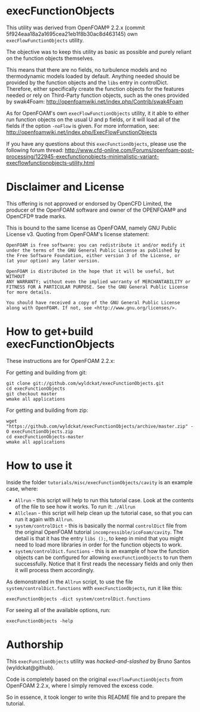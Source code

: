 execFunctionObjects
===================

This utility was derived from OpenFOAM® 2.2.x (commit 5f924eaa18a2a1695cea21eb1f8b30ac8d463145) own `execFlowFunctionObjects` utility.

The objective was to keep this utility as basic as possible and purely reliant on the function objects themselves.

This means that there are no fields, no turbulence models and no thermodynamic models loaded by default. Anything needed should be provided by the function objects and the `libs` entry in controlDict.
Therefore, either specifically create the function objects for the features needed or rely on Third-Party function objects, such as the ones provided by swak4Foam:  http://openfoamwiki.net/index.php/Contrib/swak4Foam

As for OpenFOAM's own `execFlowFunctionObjects` utility, it it able to either run function objects on the usual U and p fields, or it will load all of the fields if the option `-noFlow` is given. For more information, see: http://openfoamwiki.net/index.php/ExecFlowFunctionObjects

If you have any questions about this `execFunctionObjects`, please use the following forum thread: http://www.cfd-online.com/Forums/openfoam-post-processing/122945-execfunctionobjects-minimalistic-variant-execflowfunctionobjects-utility.html


Disclaimer and License
======================

This offering is not approved or endorsed by OpenCFD Limited, the producer of the OpenFOAM software and owner of the OPENFOAM® and OpenCFD® trade marks.

This is bound to the same license as OpenFOAM, namely GNU Public License v3. Quoting from OpenFOAM's license statement:

    OpenFOAM is free software: you can redistribute it and/or modify it
    under the terms of the GNU General Public License as published by
    the Free Software Foundation, either version 3 of the License, or
    (at your option) any later version.

    OpenFOAM is distributed in the hope that it will be useful, but WITHOUT
    ANY WARRANTY; without even the implied warranty of MERCHANTABILITY or
    FITNESS FOR A PARTICULAR PURPOSE. See the GNU General Public License
    for more details.

    You should have received a copy of the GNU General Public License
    along with OpenFOAM. If not, see <http://www.gnu.org/licenses/>.



How to get+build execFunctionObjects
====================================

These instructions are for OpenFOAM 2.2.x:

For getting and building from git:
```
git clone git://github.com/wyldckat/execFunctionObjects.git
cd execFunctionObjects
git checkout master
wmake all applications
```

For getting and building from zip:
```
wget "https://github.com/wyldckat/execFunctionObjects/archive/master.zip" -O execFunctionObjects.zip
cd execFunctionObjects-master
wmake all applications
```

How to use it
=============

Inside the folder `tutorials/misc/execFunctionObjects/cavity` is an example case, where:

  * `Allrun` - this script will help to run this tutorial case. Look at the contents of the file to see how it works. To run it: `./Allrun`
  * `Allclean` - this script will help clean up the tutorial case, so that you can run it again with `Allrun`.
  * `system/controlDict` - this is basically the normal `controlDict` file from the original OpenFOAM tutorial `incompressible/icoFoam/cavity`. The detail is that it has the entry `libs ();`, to keep in mind that you might need to load more libraries in order for the function objects to work.
  * `system/controlDict.functions` - this is an example of how the function objects can be configured for allowing `execFunctionObjects` to run them successfully. Notice that it first reads the necessary fields and only then it will process them accordingly.

As demonstrated in the `Allrun` script, to use the file `system/controlDict.functions` with `execFunctionObjects`, run it like this:
```
execFunctionObjects -dict system/controlDict.functions
```

For seeing all of the available options, run:
```
execFunctionObjects -help
```


Authorship
==========

This `execFunctionObjects` utility was _hacked-and-slashed_ by Bruno Santos (wyldckat@github).

Code is completely based on the original `execFlowFunctionObjects` from OpenFOAM 2.2.x, where I simply removed the excess code.

So in essence, it took longer to write this README file and to prepare the tutorial.
